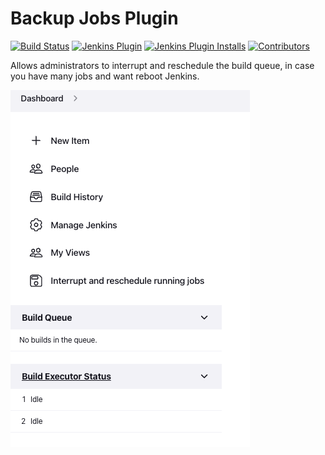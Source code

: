 Backup Jobs Plugin
==============================
[![Build Status](https://ci.jenkins.io/buildStatus/icon?job=Plugins/backup-jobs-plugin/master)](https://ci.jenkins.io/job/plugins/job/backup-jobs-plugin/)
[![Jenkins Plugin](https://img.shields.io/jenkins/plugin/v/backup-interrupt-plugin.svg)](https://plugins.jenkins.io/backup-interrupt-plugin/)
[![Jenkins Plugin Installs](https://img.shields.io/jenkins/plugin/i/backup-interrupt-plugin.svg?color=blue)](https://plugins.jenkins.io/backup-interrupt-plugin/)
[![Contributors](https://img.shields.io/github/contributors/jenkinsci/backup-jobs-plugin.svg)](https://github.com/jenkinsci/backup-jobs-plugin/graphs/contributors)

Allows administrators to interrupt and reschedule the build queue, in case you have many jobs and want reboot Jenkins.

![](images/1.png)



